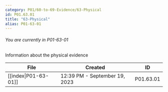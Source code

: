 ```yaml
---
category: P01/60-to-69-Evidence/63-Physical
id: P01.63.01
title: "63-Physical"
alias: P01-63-01
---
```

###### You are currently in P01-63-01

Information about the physical evidence

| File                                                                                 | Created                       | ID        |
| ------------------------------------------------------------------------------------ | ----------------------------- | --------- |
| [[index\|P01-63-01]] | 12:39 PM - September 19, 2023 | P01.63.01 |

